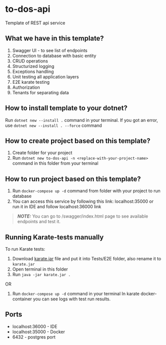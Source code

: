 # to-dos-api
Template of REST api service

## What we have in this template?
1. Swagger UI - to see list of endpoints
2. Connection to database with basic entity
3. CRUD operations
4. Structurized logging
5. Exceptions handling
6. Unit testing all application layers
7. E2E karate testing
8. Authorization
9. Tenants for separating data

## How to install template to your dotnet?
Run `dotnet new --install .` command in your terminal.
If you got an error, use `dotnet new --install . --force` command

## How to create project based on this template?
1. Create folder for your project
2. Run `dotnet new to-dos-api -n <replace-with-your-project-name>` command in this folder from your terminal
## How to run project based on this template?
1. Run `docker-compose up -d` command from folder with your project to run database
2. You can access this service by following this link: localhost:35000 or run it in IDE and follow localhost:36000 link
> **_NOTE:_**  You can go to /swagger/index.html page to see available endpoints and test it.

## Running Karate-tests manually
To run Karate tests:
1. Download [karate.jar](https://github.com/karatelabs/karate/releases/download/v1.4.1/karate-1.4.1.jar) file and put it into Tests/E2E folder, also rename it to `karate.jar`
2. Open terminal in this folder
3. Run `java -jar karate.jar .`

OR

1. Run `docker-compose up -d` command in your terminal
In karate docker-container you can see logs with test run results.

## Ports
- localhost:36000 - IDE
- localhost:35000 - Docker
- 6432 - postgres port
